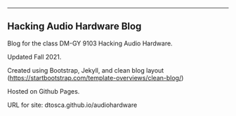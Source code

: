 --------------
Hacking Audio Hardware Blog
--------------

Blog for the class DM-GY 9103 Hacking Audio Hardware.

Updated Fall 2021.

Created using Bootstrap, Jekyll, and clean blog layout (https://startbootstrap.com/template-overviews/clean-blog/)

Hosted on Github Pages.

URL for site:
dtosca.github.io/audiohardware
